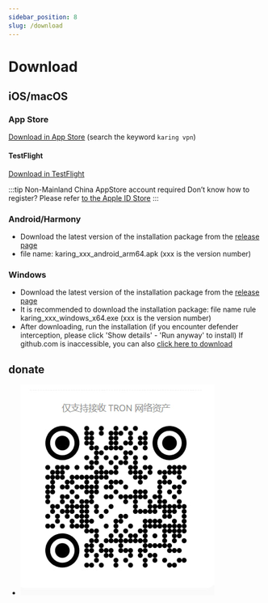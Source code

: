 ```yaml
---
sidebar_position: 8
slug: /download
---
```


# Download

## iOS/macOS

### App Store
[Download in App Store](https://apps.apple.com/us/app/karing/id6472431552) (search the keyword `karing vpn`)

#### TestFlight
[Download in TestFlight](https://testflight.apple.com/join/RLU59OsJ)

:::tip Non-Mainland China AppStore account required
Don’t know how to register? Please refer [to the Apple ID Store](https://outpost.karing.app/isp?r_c=xda)
:::


### Android/Harmony
- Download the latest version of the installation package from the [release page](https://github.com/KaringX/karing/releases/latest)
- file name: karing_xxx_android_arm64.apk  (xxx is the version number)

### Windows
- Download the latest version of the installation package from the [release page](https://github.com/KaringX/karing/releases/latest)
- It is recommended to download the installation package: file name rule karing_xxx_windows_x64.exe (xxx is the version number)
- After downloading, run the installation (if you encounter defender interception, please click 'Show details' - 'Run anyway' to install)
If github.com is inaccessible, you can also [click here to download](https://xn--9kq147c4p2a.com/user/clients/karing_windows_x64.exe)

## donate
- ![donate](/static/img/donate-usdt.jpg)

